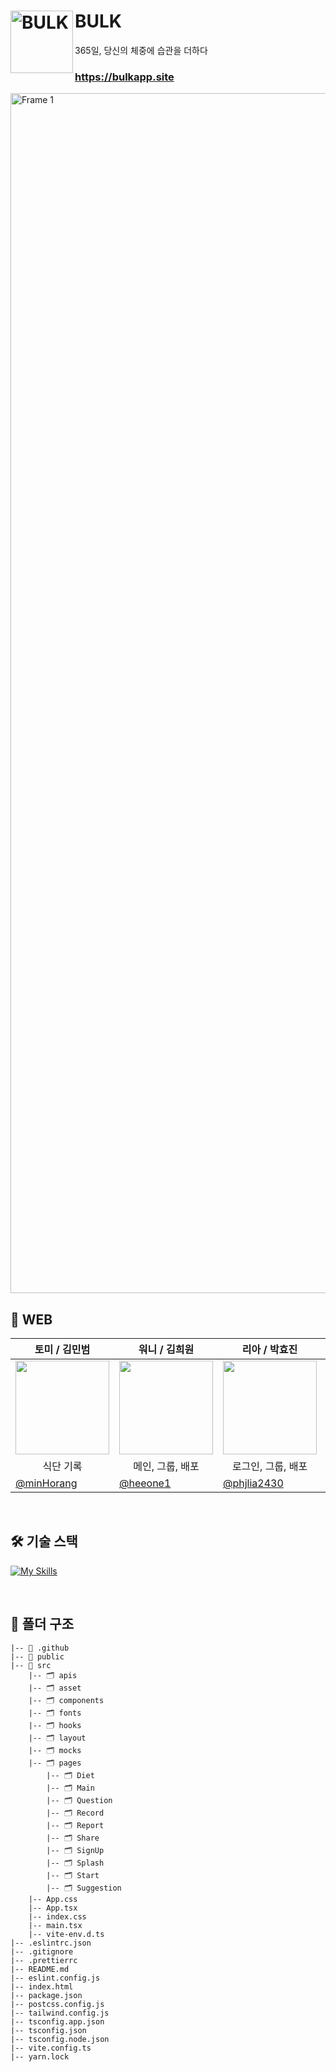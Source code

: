 # BULK <img alt="BULK" src="https://github.com/user-attachments/assets/c6bdb3e8-cb15-4f21-a0f8-783177b7a605" width="100" alt="BULK" src="https://github.com/user-attachments/assets/f3572efa-c327-48b6-914c-87b8fe90d837" align="left" />
365일, 당신의 체중에 습관을 더하다
<br/>
### https://bulkapp.site
<img width="1920" alt="Frame 1" src="https://github.com/user-attachments/assets/deaf6a72-9437-40ec-8a54-abd21e14bfc6" margin-top="100px"/>


## 👥 WEB

| <center> 토미 / 김민범 </center> | <center> 워니 / 김희원 </center> |<center> 리아 / 박효진 </center> | <center> 지니 / 오은진 </center> | <center> 광코 / 이정은 </center> |
| --- | --- | --- | --- | --- |
| <center> <img width="150px" src="https://avatars.githubusercontent.com/u/137137904?v=4" /></center> | <center><img width="150px" src="https://avatars.githubusercontent.com/u/139496729?v=4" /></center> | <center> <img width="150px" src="https://avatars.githubusercontent.com/u/139054208?v=4" /></center> | <center><img width="150px" src="https://avatars.githubusercontent.com/u/115154546?v=4" /></center> | <center> <img width="150px" src="https://avatars.githubusercontent.com/u/152619444?v=4" /></center> | 
| <center> 식단 기록 </center> | <center> 메인, 그룹, 배포 </center> | <center> 로그인, 그룹, 배포 </center> | <center> 식단 추천, 레포트 </center> | <center> 식단 질문 </center> | 
| [@minHorang](https://github.com/minHorang)  | [@heeone1](https://github.com/heeone1) | [@phjlia2430](https://github.com/phjlia2430)  |  [@Eunjin03](https://github.com/Eunjin03)  | [@JeongeunLee2204](https://github.com/JeongeunLee2204)  | 
<br/>

## 🛠️ 기술 스택
[![My Skills](https://skillicons.dev/icons?i=typescript,tailwind)](https://skillicons.dev)

<br/>

## 📁 폴더 구조

```plaintext
|-- 📁 .github
|-- 📁 public
|-- 📁 src
    |-- 🗂️ apis
    |-- 🗂️ asset
    |-- 🗂️ components
    |-- 🗂️ fonts
    |-- 🗂️ hooks
    |-- 🗂️ layout
    |-- 🗂️ mocks
    |-- 🗂️ pages
   	    |-- 🗂️ Diet
   	    |-- 🗂️ Main
   	    |-- 🗂️ Question
   	    |-- 🗂️ Record
   	    |-- 🗂️ Report
   	    |-- 🗂️ Share
   	    |-- 🗂️ SignUp
   	    |-- 🗂️ Splash
   	    |-- 🗂️ Start
   	    |-- 🗂️ Suggestion
    |-- App.css
    |-- App.tsx
    |-- index.css
    |-- main.tsx
    |-- vite-env.d.ts
|-- .eslintrc.json
|-- .gitignore
|-- .prettierrc
|-- README.md
|-- eslint.config.js
|-- index.html
|-- package.json
|-- postcss.config.js
|-- tailwind.config.js
|-- tsconfig.app.json
|-- tsconfig.json
|-- tsconfig.node.json
|-- vite.config.ts
|-- yarn.lock
```
